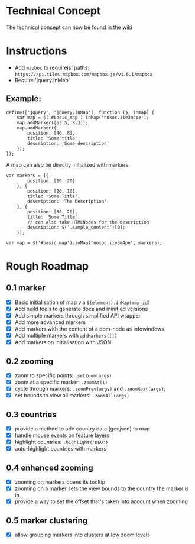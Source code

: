 # Technical Concept

The technical concept can now be found in the [wiki][tc]

# Instructions

- Add `mapbox` to requirejs' paths: `https://api.tiles.mapbox.com/mapbox.js/v1.6.1/mapbox`
- Require 'jquery.inMap'.

## Example:

    define(['jquery', 'jquery.inMap'], function ($, inmap) {
        var map = $('#basic_map').inMap('noxoc.iie3m4pe');
        map.addMarker([53.5, 8.3]);
        map.addMarker({
            position: [40, 8],
            title: 'Some title',
            description: 'Some description'
        });
    });

A map can also be directly initialized with markers.

    var markers = [{
            position: [10, 20]
        }, {
            position: [20, 10],
            title: 'Some Title',
            description: 'The Description'
        }, {
            position: [30, 20],
            title: 'Some Title',
            // can also take HTMLNodes for the description
            description: $('.sample_content')[0];
        }];

    var map = $('#basic_map').inMap('noxoc.iie3m4pe', markers);

# Rough Roadmap

## 0.1 marker
- [x] Basic initialisation of map via `$(element).inMap(map_id)`
- [x] Add build tools to generate docs and minified versions
- [x] Add simple markers through simplified API wrapper
- [x] Add more advanced markers
- [x] Add markers with the content of a dom-node as infowindows
- [x] Add multiple markers with `addMarkers([])`
- [x] Add markers on initialisation with JSON

## 0.2 zooming
- [x] zoom to specific points: `.setZoom(args)`
- [x] zoom at a specific marker: `.zoomAt(i)`
- [x] cycle through markers: `.zoomPrev(args)` and `.zoomNext(args)`;
- [x] set bounds to view all markers: `.zoomAll(args)`

## 0.3 countries
- [x] provide a method to add country data (geojson) to map
- [x] handle mouse events on feature layers
- [x] highlight countries: `.highlight('DEU')`
- [x] auto-highlight countries with markers

## 0.4 enhanced zooming
- [x] zooming on markers opens its tooltip
- [x] zooming on a marker sets the view bounds to the country the marker is in.
- [x] provide a way to set the offset that's taken into account when zooming

## 0.5 marker clustering
- [x] allow grouping markers into clusters at low zoom levels

[tc]: https://github.com/Vortrieb/internations-mapbox/wiki/Technical-Concept
